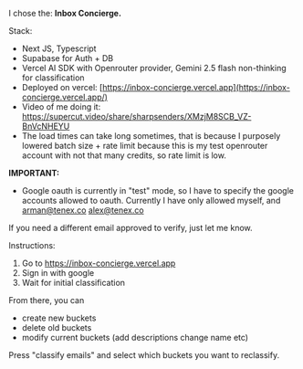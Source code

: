 I chose the: **Inbox Concierge.** 

Stack:
- Next JS, Typescript
- Supabase for Auth + DB
- Vercel AI SDK with Openrouter provider, Gemini 2.5 flash non-thinking for classification
- Deployed on vercel: [https://inbox-concierge.vercel.app](https://inbox-concierge.vercel.app/)
- Video of me doing it: https://supercut.video/share/sharpsenders/XMzjM8SCB_VZ-BnVcNHEYU
- The load times can take long sometimes, that is because I purposely lowered batch size + rate limit because this is my test openrouter account with not that many credits, so rate limit is low.

**IMPORTANT:**
- Google oauth is currently in "test" mode, so I have to specify the google accounts allowed to oauth. Currently I have only allowed myself, and 
arman@tenex.co
alex@tenex.co

If you need a different email approved to verify, just let me know.

Instructions:
1. Go to https://inbox-concierge.vercel.app
2. Sign in with google
3. Wait for initial classification

From there, you can
- create new buckets
- delete old buckets
- modify current buckets (add descriptions change name etc)

Press "classify emails" and select which buckets you want to reclassify.
